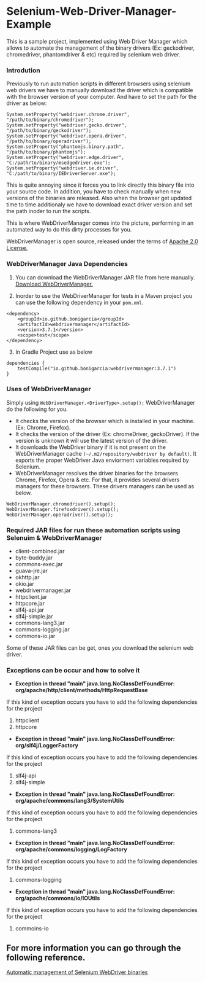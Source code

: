 # Selenium-Web-Driver-Manager-Example

This is a sample project, implemented using Web Driver Manager which allows to automate the management of the binary drivers (Ex: geckodriver, chromedriver, phantomdriver & etc) required by selenium web driver. 

### Introdution

Previously to run automation scripts in different browsers using selenium web drivers we have to manually download the driver which is compatible with the browser version of your computer. 
And have to set the path for the driver as below: 

```
System.setProperty("webdriver.chrome.driver", "/path/to/binary/chromedriver");
System.setProperty("webdriver.gecko.driver", "/path/to/binary/geckodriver");
System.setProperty("webdriver.opera.driver", "/path/to/binary/operadriver");
System.setProperty("phantomjs.binary.path", "/path/to/binary/phantomjs");
System.setProperty("webdriver.edge.driver", "C:/path/to/binary/msedgedriver.exe");
System.setProperty("webdriver.ie.driver", "C:/path/to/binary/IEDriverServer.exe");
```

This is quite annoying since it forces you to link directly this binary file into your source code. In addition, you have to check manually when new versions of the binaries are released. Also when the browser get updated time to time additionaly we have to download exact driver version and set the path inoder to run the scripts. 

This is where WebDriverManager comes into the picture, performing in an automated way to do this dirty processes for you.

WebDriverManager is open source, released under the terms of [Apache 2.0 License.](http://www.apache.org/licenses/LICENSE-2.0)

### WebDriverManager Java Dependencies

1. You can download the WebDriverManager JAR file from here manually. 
[Download WebDriverManager.](https://mvnrepository.com/artifact/io.github.bonigarcia/webdrivermanager)

2. Inorder to use the WebDriverManager for tests in a Maven project you can use the following dependency in your `pom.xml`. 

```
<dependency>
    <groupId>io.github.bonigarcia</groupId>
    <artifactId>webdrivermanager</artifactId>
    <version>3.7.1</version>
    <scope>test</scope>
</dependency>
```
3. In Gradle Project use as below

```
dependencies {
    testCompile("io.github.bonigarcia:webdrivermanager:3.7.1")
}
```

### Uses of WebDriverManager

Simply using `WebDriverManager.<DriverType>.setup();` WebDriverManager do the following for you. 

* It checks the version of the browser which is installed in your machine. (Ex: Chrome, Firefox).
* It checks the version of the driver (Ex: chromeDriver, geckoDriver). If the version is unknown it will use the latest version of the driver.
* It downloads the WebDriver binary if it is not present on the WebDriverManager cache `(~/.m2/repository/webdriver by default)`. It exports the proper WebDriver Java enviorment variables required by Selenium.
* WebDriverManager resolves the driver binaries for the browsers Chrome, Firefox, Opera & etc. For that, it provides several drivers managers for these browsers. These drivers managers can be used as below.

```
WebDriverManager.chromedriver().setup();
WebDriverManager.firefoxdriver().setup();
WebDriverManager.operadriver().setup();
```

### Required JAR files for run these automation scripts using Selenuim & WebDriverManager

- client-combined.jar
- byte-buddy.jar
- commons-exec.jar
- guava-jre.jar
- okhttp.jar
- okio.jar
- webdrivermanager.jar
- httpclient.jar
- httpcore.jar
- slf4j-api.jar
- slf4j-simple.jar
- commons-lang3.jar
- commons-logging.jar
- commons-io.jar

Some of these JAR files can be get, ones you download the selenium web driver. 

### Exceptions can be occur and how to solve it

* **Exception in thread "main" java.lang.NoClassDefFoundError: org/apache/http/client/methods/HttpRequestBase**

If this kind of exception occurs you have to add the following dependencies for the project
  1. httpclient
  2. httpcore
  
* **Exception in thread "main" java.lang.NoClassDefFoundError: org/slf4j/LoggerFactory**

If this kind of exception occurs you have to add the following dependencies for the project
  1. slf4j-api
  2. slf4j-simple
  
* **Exception in thread "main" java.lang.NoClassDefFoundError: org/apache/commons/lang3/SystemUtils**

If this kind of exception occurs you have to add the following dependencies for the project
  1. commons-lang3
  
* **Exception in thread "main" java.lang.NoClassDefFoundError: org/apache/commons/logging/LogFactory**

If this kind of exception occurs you have to add the following dependencies for the project
  1. commons-logging
  
* **Exception in thread "main" java.lang.NoClassDefFoundError: org/apache/commons/io/IOUtils**

If this kind of exception occurs you have to add the following dependencies for the project
  1. commoins-io
  

## For more information you can go through the following reference. 
[Automatic management of Selenium WebDriver binaries](https://github.com/bonigarcia/webdrivermanager#table-of-contents)
  







